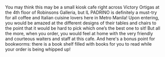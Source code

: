 You may think this may be a small kiosk cafe right across Victory Ortigas at the 4th floor of Robinsons Galleria, but IL PADRINO is definitely a must-try for all coffee and Italian cuisine lovers here in Metro Manila! Upon entering, you would be amazed at the different designs of their tables and chairs to the point that it would be hard to pick which one’s the best one to sit! But all the more, when you order, you would feel at home with the very friendly and courteous waiters and staff at this cafe. And here's a bonus point for bookworms: there is a book shelf filled with books for you to read while your order is being whipped up!